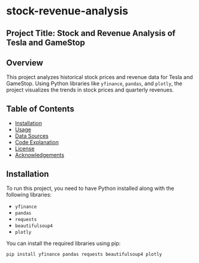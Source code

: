 # stock-revenue-analysis
## Project Title: Stock and Revenue Analysis of Tesla and GameStop

## Overview
This project analyzes historical stock prices and revenue data for Tesla and GameStop. Using Python libraries like `yfinance`, `pandas`, and `plotly`, the project visualizes the trends in stock prices and quarterly revenues.

## Table of Contents
- [Installation](#installation)
- [Usage](#usage)
- [Data Sources](#data-sources)
- [Code Explanation](#code-explanation)
- [License](#license)
- [Acknowledgements](#acknowledgements)

## Installation
To run this project, you need to have Python installed along with the following libraries:
- `yfinance`
- `pandas`
- `requests`
- `beautifulsoup4`
- `plotly`

You can install the required libraries using pip:
```bash
pip install yfinance pandas requests beautifulsoup4 plotly
